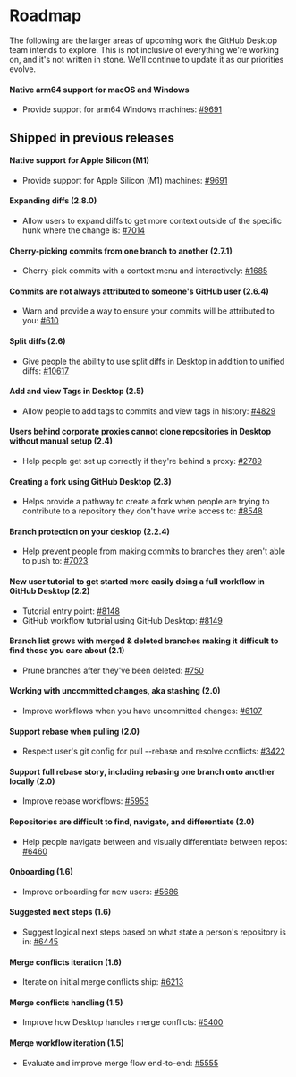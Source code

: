 # Roadmap

The following are the larger areas of upcoming work the GitHub Desktop team intends to explore. This is not inclusive of everything we're working on, and it's not written in stone. We'll continue to update it as our priorities evolve.

#### Native arm64 support for macOS and Windows

- Provide support for arm64 Windows machines: [#9691](https://github.com/desktop/desktop/pull/9691)

## Shipped in previous releases

#### Native support for Apple Silicon (M1)

- Provide support for Apple Silicon (M1) machines: [#9691](https://github.com/desktop/desktop/pull/9691)

#### Expanding diffs (2.8.0)

- Allow users to expand diffs to get more context outside of the specific hunk where the change is: [#7014](https://github.com/desktop/desktop/issues/7014)

#### Cherry-picking commits from one branch to another (2.7.1)

- Cherry-pick commits with a context menu and interactively: [#1685](https://github.com/desktop/desktop/issues/1685)

#### Commits are not always attributed to someone's GitHub user (2.6.4)

- Warn and provide a way to ensure your commits will be attributed to you: [#610](https://github.com/desktop/desktop/issues/610)

#### Split diffs (2.6)

- Give people the ability to use split diffs in Desktop in addition to unified diffs: [#10617](https://github.com/desktop/desktop/issues/10617)

#### Add and view Tags in Desktop (2.5)

- Allow people to add tags to commits and view tags in history: [#4829](https://github.com/desktop/desktop/issues/4829)

#### Users behind corporate proxies cannot clone repositories in Desktop without manual setup (2.4)

- Help people get set up correctly if they're behind a proxy: [#2789](https://github.com/desktop/desktop/issues/2789)

#### Creating a fork using GitHub Desktop (2.3)

- Helps provide a pathway to create a fork when people are trying to contribute to a repository they don't have write access to: [#8548](https://github.com/desktop/desktop/issues/8548)

#### Branch protection on your desktop (2.2.4)

- Help prevent people from making commits to branches they aren't able to push to: [#7023](https://github.com/desktop/desktop/issues/7023)

#### New user tutorial to get started more easily doing a full workflow in GitHub Desktop (2.2)

- Tutorial entry point: [#8148](https://github.com/desktop/desktop/issues/8148)
- GitHub workflow tutorial using GitHub Desktop: [#8149](https://github.com/desktop/desktop/issues/8149)

#### Branch list grows with merged & deleted branches making it difficult to find those you care about (2.1)

- Prune branches after they've been deleted: [#750](https://github.com/desktop/desktop/issues/750)

#### Working with uncommitted changes, aka stashing (2.0)

- Improve workflows when you have uncommitted changes: [#6107](https://github.com/desktop/desktop/issues/6107)

#### Support rebase when pulling (2.0)

- Respect user's git config for pull --rebase and resolve conflicts: [#3422](https://github.com/desktop/desktop/issues/3422)

#### Support full rebase story, including rebasing one branch onto another locally (2.0)

- Improve rebase workflows: [#5953](https://github.com/desktop/desktop/issues/5953)

#### Repositories are difficult to find, navigate, and differentiate (2.0)

- Help people navigate between and visually differentiate between repos: [#6460](https://github.com/desktop/desktop/issues/6460)

#### Onboarding (1.6)
  
- Improve onboarding for new users: [#5686](https://github.com/desktop/desktop/issues/5686)

#### Suggested next steps (1.6)

- Suggest logical next steps based on what state a person's repository is in: [#6445](https://github.com/desktop/desktop/pull/6445)

#### Merge conflicts iteration (1.6)

- Iterate on initial merge conflicts ship: [#6213](https://github.com/desktop/desktop/issues/6213)
  
#### Merge conflicts handling (1.5)

- Improve how Desktop handles merge conflicts: [#5400](https://github.com/desktop/desktop/issues/5400)
  
#### Merge workflow iteration (1.5)

- Evaluate and improve merge flow end-to-end: [#5555](https://github.com/desktop/desktop/issues/5555)
